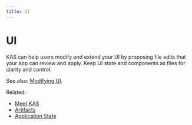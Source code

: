 ```yaml
---
title: UI
---
```


# UI

KAS can help users modify and extend your UI by proposing file edits that your app can review and apply. Keep UI state and components as files for clarity and control.

See also: [Modifying UI](/concepts/modifying-ui).

Related:

- [Meet KAS](/concepts/kas)
- [Artifacts](/concepts/artifacts)
- [Application State](/concepts/app-state)


